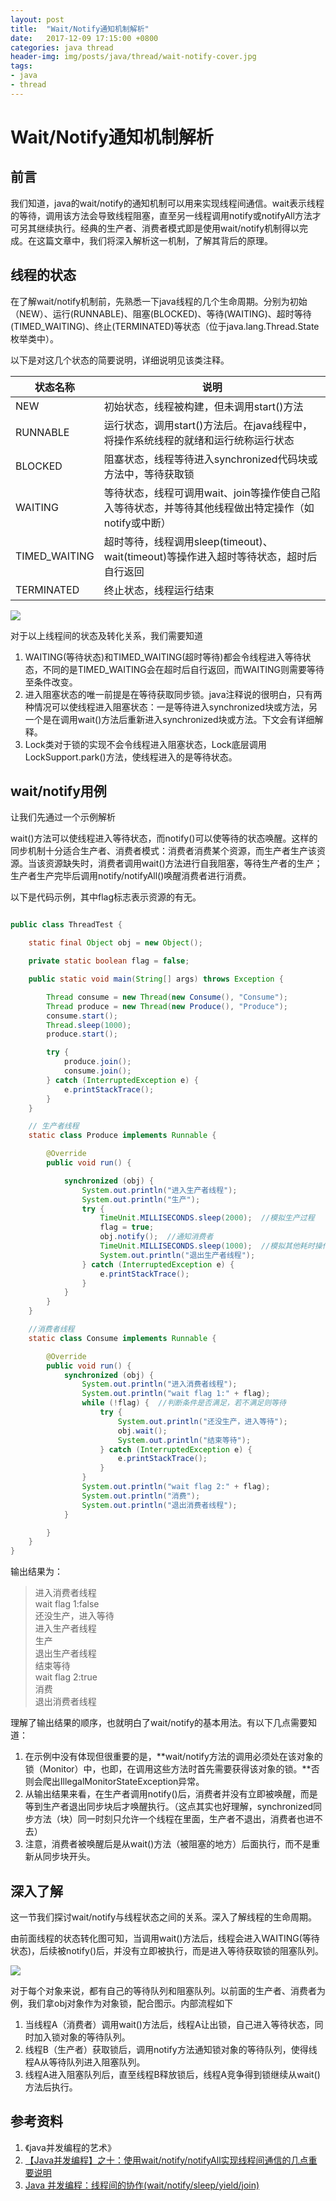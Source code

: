```yaml
---
layout: post
title:  "Wait/Notify通知机制解析"
date:   2017-12-09 17:15:00 +0800
categories: java thread
header-img: img/posts/java/thread/wait-notify-cover.jpg
tags:
- java
- thread
---
```


# Wait/Notify通知机制解析

## 前言

我们知道，java的wait/notify的通知机制可以用来实现线程间通信。wait表示线程的等待，调用该方法会导致线程阻塞，直至另一线程调用notify或notifyAll方法才可另其继续执行。经典的生产者、消费者模式即是使用wait/notify机制得以完成。在这篇文章中，我们将深入解析这一机制，了解其背后的原理。

## 线程的状态

在了解wait/notify机制前，先熟悉一下java线程的几个生命周期。分别为初始（NEW）、运行(RUNNABLE)、阻塞(BLOCKED)、等待(WAITING)、超时等待(TIMED_WAITING)、终止(TERMINATED)等状态（位于java.lang.Thread.State枚举类中）。

以下是对这几个状态的简要说明，详细说明见该类注释。


|状态名称|说明|
|-----|------|
|NEW|初始状态，线程被构建，但未调用start()方法|
|RUNNABLE|运行状态，调用start()方法后。在java线程中，将操作系统线程的就绪和运行统称运行状态|
|BLOCKED|阻塞状态，线程等待进入synchronized代码块或方法中，等待获取锁|
|WAITING|等待状态，线程可调用wait、join等操作使自己陷入等待状态，并等待其他线程做出特定操作（如notify或中断）|
|TIMED_WAITING|超时等待，线程调用sleep(timeout)、wait(timeout)等操作进入超时等待状态，超时后自行返回|
|TERMINATED|终止状态，线程运行结束|


![](http://blog.wthfeng.com/img/posts/java/thread/java-thread-status.png)



对于以上线程间的状态及转化关系，我们需要知道

1. WAITING(等待状态)和TIMED_WAITING(超时等待)都会令线程进入等待状态，不同的是TIMED_WAITING会在超时后自行返回，而WAITING则需要等待至条件改变。
2. 进入阻塞状态的唯一前提是在等待获取同步锁。java注释说的很明白，只有两种情况可以使线程进入阻塞状态：一是等待进入synchronized块或方法，另一个是在调用wait()方法后重新进入synchronized块或方法。下文会有详细解释。
3. Lock类对于锁的实现不会令线程进入阻塞状态，Lock底层调用LockSupport.park()方法，使线程进入的是等待状态。


## wait/notify用例


让我们先通过一个示例解析

wait()方法可以使线程进入等待状态，而notify()可以使等待的状态唤醒。这样的同步机制十分适合生产者、消费者模式：消费者消费某个资源，而生产者生产该资源。当该资源缺失时，消费者调用wait()方法进行自我阻塞，等待生产者的生产；生产者生产完毕后调用notify/notifyAll()唤醒消费者进行消费。

以下是代码示例，其中flag标志表示资源的有无。

```java

public class ThreadTest {

    static final Object obj = new Object();

    private static boolean flag = false;

    public static void main(String[] args) throws Exception {

        Thread consume = new Thread(new Consume(), "Consume");
        Thread produce = new Thread(new Produce(), "Produce");
        consume.start();
        Thread.sleep(1000);
        produce.start();

        try {
            produce.join();
            consume.join();
        } catch (InterruptedException e) {
            e.printStackTrace();
        }
    }

    // 生产者线程
    static class Produce implements Runnable {

        @Override
        public void run() {

            synchronized (obj) {
                System.out.println("进入生产者线程");
                System.out.println("生产");
                try {
                    TimeUnit.MILLISECONDS.sleep(2000);  //模拟生产过程
                    flag = true;
                    obj.notify();  //通知消费者
                    TimeUnit.MILLISECONDS.sleep(1000);  //模拟其他耗时操作
                    System.out.println("退出生产者线程");
                } catch (InterruptedException e) {
                    e.printStackTrace();
                }
            }
        }
    }

    //消费者线程
    static class Consume implements Runnable {

        @Override
        public void run() {
            synchronized (obj) {
                System.out.println("进入消费者线程");
                System.out.println("wait flag 1:" + flag);
                while (!flag) {  //判断条件是否满足，若不满足则等待
                    try {
                        System.out.println("还没生产，进入等待");
                        obj.wait();
                        System.out.println("结束等待");
                    } catch (InterruptedException e) {
                        e.printStackTrace();
                    }
                }
                System.out.println("wait flag 2:" + flag);
                System.out.println("消费");
                System.out.println("退出消费者线程");
            }

        }
    }
}

```
输出结果为：

>进入消费者线程 <br/>
wait flag 1:false <br/>
还没生产，进入等待 <br/>
进入生产者线程 <br/>
生产  <br/>
退出生产者线程 <br/>
结束等待 <br/>
wait flag 2:true <br/>
消费 <br/>
退出消费者线程 <br/>

理解了输出结果的顺序，也就明白了wait/notify的基本用法。有以下几点需要知道：

1. 在示例中没有体现但很重要的是，**wait/notify方法的调用必须处在该对象的锁（Monitor）中，也即，在调用这些方法时首先需要获得该对象的锁。**否则会爬出IllegalMonitorStateException异常。
2. 从输出结果来看，在生产者调用notify()后，消费者并没有立即被唤醒，而是等到生产者退出同步块后才唤醒执行。（这点其实也好理解，synchronized同步方法（块）同一时刻只允许一个线程在里面，生产者不退出，消费者也进不去）
3. 注意，消费者被唤醒后是从wait()方法（被阻塞的地方）后面执行，而不是重新从同步块开头。


## 深入了解

这一节我们探讨wait/notify与线程状态之间的关系。深入了解线程的生命周期。

由前面线程的状态转化图可知，当调用wait()方法后，线程会进入WAITING(等待状态)，后续被notify()后，并没有立即被执行，而是进入等待获取锁的阻塞队列。

![](http://blog.wthfeng.com/img/posts/java/thread/java-wait-notify.png)


对于每个对象来说，都有自己的等待队列和阻塞队列。以前面的生产者、消费者为例，我们拿obj对象作为对象锁，配合图示。内部流程如下

1. 当线程A（消费者）调用wait()方法后，线程A让出锁，自己进入等待状态，同时加入锁对象的等待队列。
2. 线程B（生产者）获取锁后，调用notify方法通知锁对象的等待队列，使得线程A从等待队列进入阻塞队列。
3. 线程A进入阻塞队列后，直至线程B释放锁后，线程A竞争得到锁继续从wait()方法后执行。

## 参考资料

1. 《java并发编程的艺术》
2. [【Java并发编程】之十：使用wait/notify/notifyAll实现线程间通信的几点重要说明](http://blog.csdn.net/ns_code/article/details/17225469)
3. [Java 并发编程：线程间的协作(wait/notify/sleep/yield/join)](http://www.cnblogs.com/paddix/p/5381958.html)


